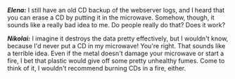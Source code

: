 ***Elena:*** I still have an old CD backup of the webserver logs, and I heard that you can erase a CD by putting it in the microwave. Somehow, though, it sounds like a really bad idea to me. Do people really do that? Does it work?

***Nikolai:*** I imagine it destroys the data pretty effectively, but I wouldn't know, because I'd never put a CD in my microwave! You're right. That sounds like a terrible idea. Even if the metal doesn't damage your microwave or start a fire, I bet that plastic would give off some pretty unhealthy fumes. Come to think of it, I wouldn't recommend burning CDs in a fire, either.
